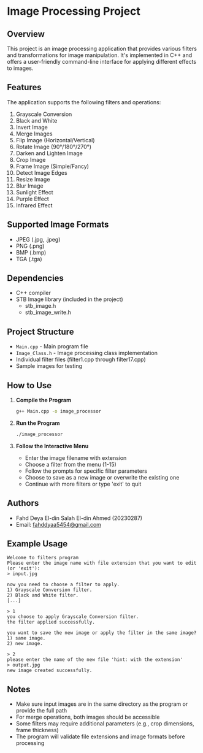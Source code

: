 # Image Processing Project

## Overview

This project is an image processing application that provides various filters and transformations for image manipulation. It's implemented in C++ and offers a user-friendly command-line interface for applying different effects to images.

## Features

The application supports the following filters and operations:

1. Grayscale Conversion
2. Black and White
3. Invert Image
4. Merge Images
5. Flip Image (Horizontal/Vertical)
6. Rotate Image (90°/180°/270°)
7. Darken and Lighten Image
8. Crop Image
9. Frame Image (Simple/Fancy)
10. Detect Image Edges
11. Resize Image
12. Blur Image
13. Sunlight Effect
14. Purple Effect
15. Infrared Effect

## Supported Image Formats

- JPEG (.jpg, .jpeg)
- PNG (.png)
- BMP (.bmp)
- TGA (.tga)

## Dependencies

- C++ compiler
- STB Image library (included in the project)
  - stb_image.h
  - stb_image_write.h

## Project Structure

- `Main.cpp` - Main program file
- `Image_Class.h` - Image processing class implementation
- Individual filter files (filter1.cpp through filter17.cpp)
- Sample images for testing

## How to Use

1. **Compile the Program**

   ```bash
   g++ Main.cpp -o image_processor
   ```

2. **Run the Program**

   ```bash
   ./image_processor
   ```

3. **Follow the Interactive Menu**
   - Enter the image filename with extension
   - Choose a filter from the menu (1-15)
   - Follow the prompts for specific filter parameters
   - Choose to save as a new image or overwrite the existing one
   - Continue with more filters or type 'exit' to quit

## Authors

  - Fahd Deya El-din Salah El-din Ahmed (20230287)
  - Email: fahddyaa5454@gmail.com


## Example Usage

```
Welcome to filters program
Please enter the image name with file extension that you want to edit (or 'exit'):
> input.jpg

now you need to choose a filter to apply.
1) Grayscale Conversion filter.
2) Black and White filter.
[...]

> 1
you choose to apply Grayscale Conversion filter.
the filter applied successfully.

you want to save the new image or apply the filter in the same image?
1) same image.
2) new image.

> 2
please enter the name of the new file 'hint: with the extension'
> output.jpg
new image created successfully.
```

## Notes

- Make sure input images are in the same directory as the program or provide the full path
- For merge operations, both images should be accessible
- Some filters may require additional parameters (e.g., crop dimensions, frame thickness)
- The program will validate file extensions and image formats before processing
